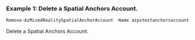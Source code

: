 ### Example 1: Delete a Spatial Anchors Account.
```powershell
Remove-AzMixedRealitySpatialAnchorAccount -Name azpstestanchorsaccount -ResourceGroupName azps_test_group
```

Delete a Spatial Anchors Account.